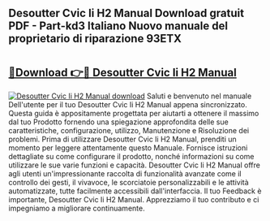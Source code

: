 ## Desoutter Cvic Ii H2 Manual Download gratuit PDF - Part-kd3 Italiano Nuovo manuale del proprietario di riparazione 93ETX

# <h2><a href="http://dff135.blite.top/?on=Desoutter+Cvic+Ii+H2+Manual">🔗Download 👉🔴 Desoutter Cvic Ii H2 Manual</a></h2>

[![Desoutter Cvic Ii H2 Manual download](https://i.imgur.com/lujVjoI.png)](http://dff135.blite.top/?on=Desoutter+Cvic+Ii+H2+Manual)
Saluti e benvenuto nel manuale Dell'utente per il tuo Desoutter Cvic Ii H2 Manual appena sincronizzato. Questa guida è appositamente progettata per aiutarti a ottenere il massimo dal tuo Prodotto fornendo una spiegazione approfondita delle sue caratteristiche, configurazione, utilizzo, Manutenzione e Risoluzione dei problemi. Prima di utilizzare Desoutter Cvic Ii H2 Manual, prenditi un momento per leggere attentamente questo Manuale. Fornisce istruzioni dettagliate su come configurare il prodotto, nonché informazioni su come utilizzare le sue varie funzioni e capacità. Desoutter Cvic Ii H2 Manual offre agli utenti un'impressionante raccolta di funzionalità avanzate come il controllo dei gesti, il vivavoce, le scorciatoie personalizzabili e le attività automatizzate, tutte facilmente accessibili dall'interfaccia. Il tuo Feedback è importante, Desoutter Cvic Ii H2 Manual. Apprezziamo il tuo contributo e ci impegniamo a migliorare continuamente.
